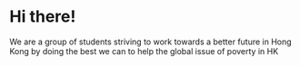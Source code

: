 # Hi there!  
We are a group of students striving to work towards a better future in Hong Kong by doing the best we can to help the global issue of poverty in HK
